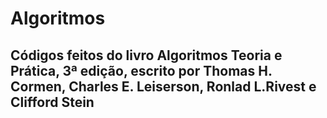# Algoritmos

## Códigos feitos do livro Algoritmos Teoria e Prática, 3ª edição, escrito por Thomas H. Cormen, Charles E. Leiserson, Ronlad L.Rivest e Clifford Stein
